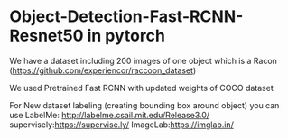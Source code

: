 # Object-Detection-Fast-RCNN-Resnet50 in pytorch

We have a dataset including 200 images of one object which is a Racon (https://github.com/experiencor/raccoon_dataset)

We used Pretrained Fast RCNN with updated weights of COCO dataset 

For New dataset labeling (creating bounding box around object) you can use 
LabelMe: http://labelme.csail.mit.edu/Release3.0/
supervisely:https://supervise.ly/
ImageLab:https://imglab.in/
